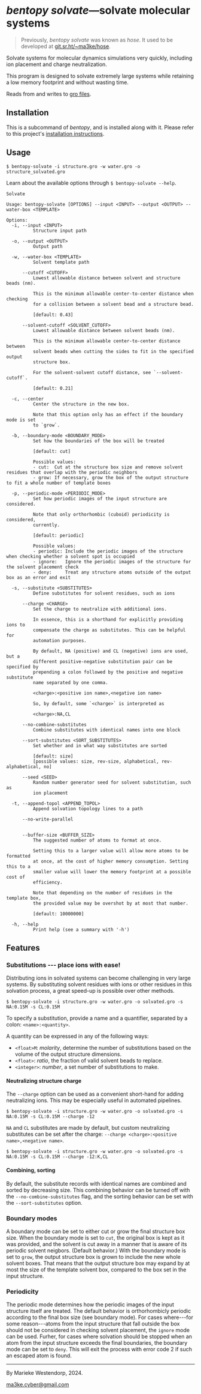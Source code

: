 # _bentopy solvate_&mdash;solvate molecular systems

> Previously, _bentopy solvate_ was known as _hose_. It used to be developed at
> [git.sr.ht/~ma3ke/hose][hose].

Solvate systems for molecular dynamics simulations very quickly, including ion
placement and charge neutralization.

This program is designed to solvate extremely large systems while retaining a
low memory footprint and without wasting time.

Reads from and writes to [gro files][gro].

## Installation

This is a subcommand of _bentopy_, and is installed along with it. Please refer
to this project's [installation instructions][install].

## Usage

```console
$ bentopy-solvate -i structure.gro -w water.gro -o structure_solvated.gro
```

Learn about the available options through `$ bentopy-solvate --help`.

```
Solvate

Usage: bentopy-solvate [OPTIONS] --input <INPUT> --output <OUTPUT> --water-box <TEMPLATE>

Options:
  -i, --input <INPUT>
          Structure input path

  -o, --output <OUTPUT>
          Output path

  -w, --water-box <TEMPLATE>
          Solvent template path

      --cutoff <CUTOFF>
          Lowest allowable distance between solvent and structure beads (nm).

          This is the minimum allowable center-to-center distance when checking
          for a collision between a solvent bead and a structure bead.

          [default: 0.43]

      --solvent-cutoff <SOLVENT_CUTOFF>
          Lowest allowable distance between solvent beads (nm).

          This is the minimum allowable center-to-center distance between
          solvent beads when cutting the sides to fit in the specified output
          structure box.

          For the solvent-solvent cutoff distance, see `--solvent-cutoff`.

          [default: 0.21]

  -c, --center
          Center the structure in the new box.

          Note that this option only has an effect if the boundary mode is set
          to `grow`.

  -b, --boundary-mode <BOUNDARY_MODE>
          Set how the boundaries of the box will be treated

          [default: cut]

          Possible values:
          - cut:  Cut at the structure box size and remove solvent residues that overlap with the periodic neighbors
          - grow: If necessary, grow the box of the output structure to fit a whole number of template boxes

  -p, --periodic-mode <PERIODIC_MODE>
          Set how periodic images of the input structure are considered.

          Note that only orthorhombic (cuboid) periodicity is considered,
          currently.

          [default: periodic]

          Possible values:
          - periodic: Include the periodic images of the structure when checking whether a solvent spot is occupied
          - ignore:   Ignore the periodic images of the structure for the solvent placement check
          - deny:     Treat any structure atoms outside of the output box as an error and exit

  -s, --substitute <SUBSTITUTES>
          Define substitutes for solvent residues, such as ions

      --charge <CHARGE>
          Set the charge to neutralize with additional ions.

          In essence, this is a shorthand for explicitly providing ions to
          compensate the charge as substitutes. This can be helpful for
          automation purposes.

          By default, NA (positive) and CL (negative) ions are used, but a
          different positive-negative substitution pair can be specified by
          prepending a colon followed by the positive and negative substitute
          name separated by one comma.

          <charge>:<positive ion name>,<negative ion name>

          So, by default, some `<charge>` is interpreted as

          <charge>:NA,CL

      --no-combine-substitutes
          Combine substitutes with identical names into one block

      --sort-substitutes <SORT_SUBSTITUTES>
          Set whether and in what way substitutes are sorted

          [default: size]
          [possible values: size, rev-size, alphabetical, rev-alphabetical, no]

      --seed <SEED>
          Random number generator seed for solvent substitution, such as
          ion placement

  -t, --append-topol <APPEND_TOPOL>
          Append solvation topology lines to a path

      --no-write-parallel


      --buffer-size <BUFFER_SIZE>
          The suggested number of atoms to format at once.

          Setting this to a larger value will allow more atoms to be formatted
          at once, at the cost of higher memory consumption. Setting this to a
          smaller value will lower the memory footprint at a possible cost of
          efficiency.

          Note that depending on the number of residues in the template box,
          the provided value may be overshot by at most that number.

          [default: 10000000]

  -h, --help
          Print help (see a summary with '-h')
```

## Features

### Substitutions --- place ions with ease!

Distributing ions in solvated systems can become challenging in very large
systems. By substituting solvent residues with ions or other residues in this
solvation process, a great speed-up is possible over other methods.

```console
$ bentopy-solvate -i structure.gro -w water.gro -o solvated.gro -s NA:0.15M -s CL:0.15M
```

To specify a substitution, provide a name and a quantifier, separated by a
colon: `<name>:<quantity>`.

A quantity can be expressed in any of the following ways:

- `<float>M`: _molarity_, determine the number of substitutions based on the
  volume of the output structure dimensions.
- `<float>`: _ratio_, the fraction of valid solvent beads to replace.
- `<integer>`: _number_, a set number of substitutions to make.

#### Neutralizing structure charge

The `--charge` option can be used as a convenient short-hand for adding
neutralizing ions. This may be especially useful in automated pipelines.

```console
$ bentopy-solvate -i structure.gro -w water.gro -o solvated.gro -s NA:0.15M -s CL:0.15M --charge -12
```

`NA` and `CL` substitutes are made by default, but custom neutralizing
substitutes can be set after the charge:
`--charge <charge>:<positive name>,<negative name>`.

```console
$ bentopy-solvate -i structure.gro -w water.gro -o solvated.gro -s NA:0.15M -s CL:0.15M --charge -12:K,CL
```

#### Combining, sorting

By default, the substitute records with identical names are combined and sorted
by decreasing size. This combining behavior can be turned off with the
`--no-combine-substitutes` flag, and the sorting behavior can be set with the
`--sort-substitutes` option.

### Boundary modes

A boundary mode can be set to either cut or grow the final structure box
size.
When the boundary mode is set to `cut`, the original box is kept as it
was provided, and the solvent is cut away in a manner that is aware of
its periodic solvent neigbors. (Default behavior.)
With the boundary mode is set to `grow`, the output structure box is
grown to include the new whole solvent boxes. That means that the output
structure box may expand by at most the size of the template solvent
box, compared to the box set in the input structure.

### Periodicity

The periodic mode determines how the periodic images of the input
structure itself are treated. The default behavior is orthorhombicly
periodic according to the final box size (see boundary mode).
For cases where---for some reason---atoms from the input structure that
fall outside the box should not be considered in checking solvent
placement, the `ignore` mode can be used.
Furher, for cases where solvation should be stopped when an atom from
the input structure exceeds the final boundaries, the boundary mode can
be set to `deny`. This will exit the process with error code 2 if such
an escaped atom is found.

[hose]: https://git.sr.ht/~ma3ke/hose
[install]: /README.md
[gro]: https://manual.gromacs.org/archive/5.0.3/online/gro.html
[rust]: https://www.rust-lang.org/
[rustup]: https://www.rust-lang.org/tools/install

---

By Marieke Westendorp, 2024.

<ma3ke.cyber@gmail.com>
